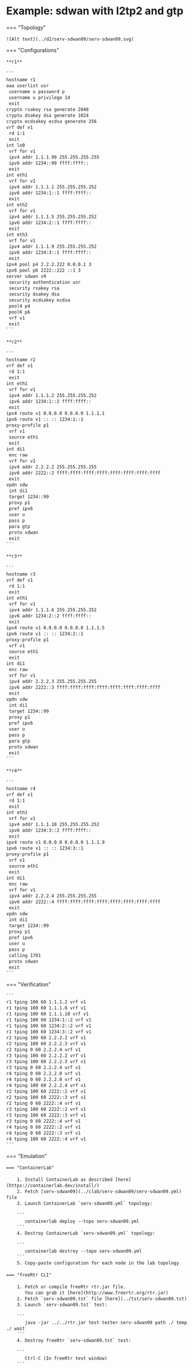 # Example: sdwan with l2tp2 and gtp

=== "Topology"

    ![Alt text](../d2/serv-sdwan09/serv-sdwan09.svg)

=== "Configurations"

    **r1**

    ```
    hostname r1
    aaa userlist usr
     username u password p
     username u privilege 14
     exit
    crypto rsakey rsa generate 2048
    crypto dsakey dsa generate 1024
    crypto ecdsakey ecdsa generate 256
    vrf def v1
     rd 1:1
     exit
    int lo0
     vrf for v1
     ipv4 addr 1.1.1.99 255.255.255.255
     ipv6 addr 1234::99 ffff:ffff::
     exit
    int eth1
     vrf for v1
     ipv4 addr 1.1.1.1 255.255.255.252
     ipv6 addr 1234:1::1 ffff:ffff::
     exit
    int eth2
     vrf for v1
     ipv4 addr 1.1.1.5 255.255.255.252
     ipv6 addr 1234:2::1 ffff:ffff::
     exit
    int eth3
     vrf for v1
     ipv4 addr 1.1.1.9 255.255.255.252
     ipv6 addr 1234:3::1 ffff:ffff::
     exit
    ipv4 pool p4 2.2.2.222 0.0.0.1 3
    ipv6 pool p6 2222::222 ::1 3
    server sdwan v9
     security authentication usr
     security rsakey rsa
     security dsakey dsa
     security ecdsakey ecdsa
     pool4 p4
     pool6 p6
     vrf v1
     exit
    ```

    **r2**

    ```
    hostname r2
    vrf def v1
     rd 1:1
     exit
    int eth1
     vrf for v1
     ipv4 addr 1.1.1.2 255.255.255.252
     ipv6 addr 1234:1::2 ffff:ffff::
     exit
    ipv4 route v1 0.0.0.0 0.0.0.0 1.1.1.1
    ipv6 route v1 :: :: 1234:1::1
    proxy-profile p1
     vrf v1
     source eth1
     exit
    int di1
     enc raw
     vrf for v1
     ipv4 addr 2.2.2.2 255.255.255.255
     ipv6 addr 2222::2 ffff:ffff:ffff:ffff:ffff:ffff:ffff:ffff
     exit
    vpdn sdw
     int di1
     target 1234::99
     proxy p1
     pref ipv6
     user u
     pass p
     para gtp
     proto sdwan
     exit
    ```

    **r3**

    ```
    hostname r3
    vrf def v1
     rd 1:1
     exit
    int eth1
     vrf for v1
     ipv4 addr 1.1.1.6 255.255.255.252
     ipv6 addr 1234:2::2 ffff:ffff::
     exit
    ipv4 route v1 0.0.0.0 0.0.0.0 1.1.1.5
    ipv6 route v1 :: :: 1234:2::1
    proxy-profile p1
     vrf v1
     source eth1
     exit
    int di1
     enc raw
     vrf for v1
     ipv4 addr 2.2.2.3 255.255.255.255
     ipv6 addr 2222::3 ffff:ffff:ffff:ffff:ffff:ffff:ffff:ffff
     exit
    vpdn sdw
     int di1
     target 1234::99
     proxy p1
     pref ipv6
     user u
     pass p
     para gtp
     proto sdwan
     exit
    ```

    **r4**

    ```
    hostname r4
    vrf def v1
     rd 1:1
     exit
    int eth1
     vrf for v1
     ipv4 addr 1.1.1.10 255.255.255.252
     ipv6 addr 1234:3::2 ffff:ffff::
     exit
    ipv4 route v1 0.0.0.0 0.0.0.0 1.1.1.9
    ipv6 route v1 :: :: 1234:3::1
    proxy-profile p1
     vrf v1
     source eth1
     exit
    int di1
     enc raw
     vrf for v1
     ipv4 addr 2.2.2.4 255.255.255.255
     ipv6 addr 2222::4 ffff:ffff:ffff:ffff:ffff:ffff:ffff:ffff
     exit
    vpdn sdw
     int di1
     target 1234::99
     proxy p1
     pref ipv6
     user u
     pass p
     calling 1701
     proto sdwan
     exit
    ```

=== "Verification"

    ```
    r1 tping 100 60 1.1.1.2 vrf v1
    r1 tping 100 60 1.1.1.6 vrf v1
    r1 tping 100 60 1.1.1.10 vrf v1
    r1 tping 100 60 1234:1::2 vrf v1
    r1 tping 100 60 1234:2::2 vrf v1
    r1 tping 100 60 1234:3::2 vrf v1
    r2 tping 100 60 2.2.2.2 vrf v1
    r2 tping 100 60 2.2.2.3 vrf v1
    r2 tping 0 60 2.2.2.4 vrf v1
    r3 tping 100 60 2.2.2.2 vrf v1
    r3 tping 100 60 2.2.2.3 vrf v1
    r3 tping 0 60 2.2.2.4 vrf v1
    r4 tping 0 60 2.2.2.0 vrf v1
    r4 tping 0 60 2.2.2.0 vrf v1
    r4 tping 100 60 2.2.2.4 vrf v1
    r2 tping 100 60 2222::2 vrf v1
    r2 tping 100 60 2222::3 vrf v1
    r2 tping 0 60 2222::4 vrf v1
    r3 tping 100 60 2222::2 vrf v1
    r3 tping 100 60 2222::3 vrf v1
    r3 tping 0 60 2222::4 vrf v1
    r4 tping 0 60 2222::2 vrf v1
    r4 tping 0 60 2222::3 vrf v1
    r4 tping 100 60 2222::4 vrf v1
    ```

=== "Emulation"

    === "ContainerLab"

        1. Install ContainerLab as described [here](https://containerlab.dev/install/)  
        2. Fetch [serv-sdwan09](../clab/serv-sdwan09/serv-sdwan09.yml) file  
        3. Launch ContainerLab `serv-sdwan09.yml` topology:  

        ```
           containerlab deploy --topo serv-sdwan09.yml  
        ```
        4. Destroy ContainerLab `serv-sdwan09.yml` topology:  

        ```
           containerlab destroy --topo serv-sdwan09.yml  
        ```
        5. Copy-paste configuration for each node in the lab topology

    === "freeRtr CLI"

        1. Fetch or compile freeRtr rtr.jar file.  
           You can grab it [here](http://www.freertr.org/rtr.jar)  
        2. Fetch `serv-sdwan09.tst` file [here](../tst/serv-sdwan09.tst)  
        3. Launch `serv-sdwan09.tst` test:  

        ```
           java -jar ../../rtr.jar test tester serv-sdwan09 path ./ temp ./ wait
        ```
        4. Destroy freeRtr `serv-sdwan09.tst` test:  

        ```
           Ctrl-C (In freeRtr test window)
        ```


